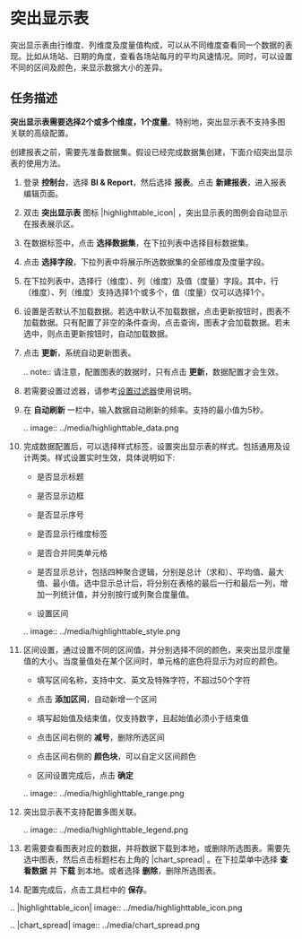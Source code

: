 # 突出显示表

突出显示表由行维度、列维度及度量值构成，可以从不同维度查看同一个数据的表现。比如从场站、日期的角度，查看各场站每月的平均风速情况。同时，可以设置不同的区间及颜色，来显示数据大小的差异。

## 任务描述

**突出显示表需要选择2个或多个维度，1个度量**。特别地，突出显示表不支持多图关联的高级配置。

创建报表之前，需要先准备数据集。假设已经完成数据集创建，下面介绍突出显示表的使用方法。

1. 登录 **控制台**，选择 **BI & Report**，然后选择 **报表**。点击 **新建报表**，进入报表编辑页面。

2. 双击 **突出显示表** 图标 |highlighttable_icon| ，突出显示表的图例会自动显示在报表展示区。

3. 在数据标签中，点击 **选择数据集**，在下拉列表中选择目标数据集。

4. 点击 **选择字段**，下拉列表中将展示所选数据集的全部维度及度量字段。

5. 在下拉列表中，选择行（维度）、列（维度）及值（度量）字段。其中，行（维度）、列（维度）支持选择1个或多个，值（度量）仅可以选择1个。

6. 设置是否默认不加载数据。若选中默认不加载数据，点击更新按钮时，图表不加载数据。只有配置了非空的条件查询，点击查询，图表才会加载数据。若未选中，则点击更新按钮时，自动加载数据。

7. 点击 **更新**，系统自动更新图表。

   .. note:: 请注意，配置图表的数据时，只有点击 **更新**，数据配置才会生效。

8. 若需要设置过滤器，请参考[设置过滤器](filter)使用说明。

9. 在 **自动刷新** 一栏中，输入数据自动刷新的频率。支持的最小值为5秒。

   .. image:: ../media/highlighttable_data.png

10. 完成数据配置后，可以选择样式标签，设置突出显示表的样式。包括通用及设计两类。样式设置实时生效，具体说明如下:

    - 是否显示标题

    - 是否显示边框

    - 是否显示序号

    - 是否显示行维度标签

    - 是否合并同类单元格

    - 是否显示总计，包括四种聚合逻辑，分别是总计（求和）、平均值、最大值、最小值。选中显示总计后，将分别在表格的最后一行和最后一列，增加一列统计值，并分别按行或列聚合度量值。

    - 设置区间

    .. image:: ../media/highlighttable_style.png

11. 区间设置，通过设置不同的区间值，并分别选择不同的颜色，来突出显示度量值的大小。当度量值处在某个区间时，单元格的底色将显示为对应的颜色。

    - 填写区间名称，支持中文、英文及特殊字符，不超过50个字符

    - 点击 **添加区间**，自动新增一个区间

    - 填写起始值及结束值，仅支持数字，且起始值必须小于结束值

    - 点击区间右侧的 **减号**，删除所选区间

    - 点击区间右侧的 **颜色块**，可以自定义区间颜色

    - 区间设置完成后，点击 **确定**

    .. image:: ../media/highlighttable_range.png

12. 突出显示表不支持配置多图关联。

    .. image:: ../media/highlighttable_legend.png

13. 若需要查看图表对应的数据，并将数据下载到本地，或删除所选图表。需要先选中图表，然后点击标题栏右上角的 |chart_spread| 。在下拉菜单中选择 **查看数据** 并 **下载** 到本地。或者选择 **删除**，删除所选图表。

14. 配置完成后，点击工具栏中的 **保存**。

.. |highlighttable_icon| image:: ../media/highlighttable_icon.png

.. |chart_spread| image:: ../media/chart_spread.png

<!--end-->
